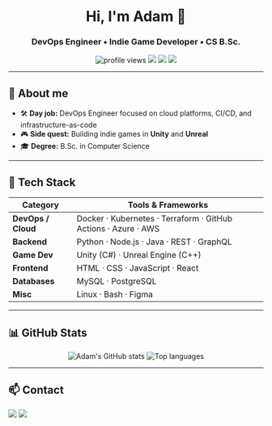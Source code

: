 <!-- Profile Header -->
<h1 align="center">Hi, I'm Adam 👋</h1>
<h3 align="center">DevOps Engineer • Indie Game Developer • CS B.Sc.</h3>

<p align="center">
  <img src="https://komarev.com/ghpvc/?username=deltiz&style=flat-square&color=brightgreen" alt="profile views"/>
  <img src="https://img.shields.io/badge/OS-Linux%20%7C%20Windows-111?style=flat-square&logo=linux&logoColor=white"/>
  <img src="https://img.shields.io/badge/Editor-Neovim-57A143?style=flat-square&logo=neovim&logoColor=white"/>
  <img src="https://img.shields.io/badge/Currently%20Learning-AI%20%26%20ML-blueviolet?style=flat-square"/>
</p>

---

## 📜 About me
- 🛠️ **Day job:** DevOps Engineer focused on cloud platforms, CI/CD, and infrastructure-as-code  
- 🎮 **Side quest:** Building indie games in **Unity** and **Unreal**  
- 🎓 **Degree:** B.Sc. in Computer Science  
---

## 🧰 Tech Stack
| Category | Tools & Frameworks |
|----------|--------------------|
| **DevOps / Cloud** | Docker · Kubernetes · Terraform · GitHub Actions · Azure · AWS |
| **Backend** | Python · Node.js · Java · REST · GraphQL |
| **Game Dev** | Unity (C#) · Unreal Engine (C++) |
| **Frontend** | HTML · CSS · JavaScript · React |
| **Databases** | MySQL · PostgreSQL |
| **Misc** | Linux · Bash · Figma |

---

## 📊 GitHub Stats
<p align="center">
  <img src="https://github-readme-stats.vercel.app/api?username=deltiz&show_icons=true&theme=default" alt="Adam's GitHub stats" />
  <img src="https://github-readme-stats.vercel.app/api/top-langs/?username=deltiz&layout=compact" alt="Top languages" />
</p>

---

## 📫 Contact
<p align="left">
  <a href="mailto:adamwretfors@hotmail.se"><img src="https://img.shields.io/badge/Email-adamwretfors@hotmail.se-D14836?style=for-the-badge&logo=gmail&logoColor=white"/></a>
  <a href="https://discordapp.com/users/Deelta#3626"><img src="https://img.shields.io/badge/Discord-Deelta%233626-5865F2?style=for-the-badge&logo=discord&logoColor=white"/></a>
  <!-- Add LinkedIn / Twitter if you have them -->
</p>

<!-- End of README -->
